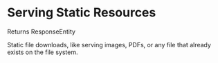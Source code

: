 # Serving Static Resources

Returns ResponseEntity<Resource>

Static file downloads, like serving images, PDFs, or any file that already exists on the file system.
